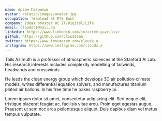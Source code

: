 ```yaml
---
name: Артем Гаврилов
avatar: /static/images/avatar.jpg
occupation: Teamlead at MTS Bank
company: Ideas booster at IT/Digital/Life
email: cloudst1@mail.ru
linkedin: https://www.linkedin.com/in/artem-gavrilov/
github: https://github.com/cloudzaaa
twitter: https://www.instagram.com/cloudz.a
instagram: https://www.instagram.com/cloudz.a
---
```


Tails Azimuth is a professor of atmospheric sciences at the Stanford AI Lab. His research interests includes complexity modelling of tailwinds, headwinds and crosswinds.

He leads the clean energy group which develops 3D air pollution-climate models, writes differential equation solvers, and manufactures titanium plated air ballons. In his free time he bakes raspberry pi.

Lorem ipsum dolor sit amet, consectetur adipiscing elit. Sed neque elit, tristique placerat feugiat ac, facilisis vitae arcu. Proin eget egestas augue. Praesent ut sem nec arcu pellentesque aliquet. Duis dapibus diam vel metus tempus vulputate.
